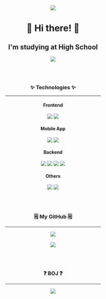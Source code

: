 <div align="center">
	<img src="https://capsule-render.vercel.app/api?type=waving&color=timeGradient&height=180&section=header&text=jwkwon's%20GitHub!&fontSize=90" />
</div>

<h1 align="center">👋 Hi there! 👋</h1>

<h2 align="center">I'm studying at High School</h2>

<div align="center">
	<img src="https://github-widgetbox.vercel.app/api/profile?username=jwkwon0817&data=followers,repositories,stars,commits" />
</div>

<br /><br />

<h3 align="center">✨ Technologies ✨</h3>
<div align="center">
	<hr width="300px"/>
	<!-- Frontend Technologies -->
	<h4 align="center">Frontend</h4>
	<img src="https://img.shields.io/badge/React-61DAFB?style=for-the-badge&logo=React&logoColor=white" />
	<img src="https://img.shields.io/badge/Next.js-000000?style=for-the-badge&logo=Next.js&logoColor=white" />
	<!-- App Techonologies -->
	<h4 align="center">Mobile App</h4>
	<img src="https://img.shields.io/badge/React%20Native-61DAFB?style=for-the-badge&logo=React&logoColor=white" />
	<img src="https://img.shields.io/badge/Swift-F05138?style=for-the-badge&logo=Swift&logoColor=white" />
	<!-- Backend Technologies -->
	<h4 align="center">Backend</h4>
	<img src="https://img.shields.io/badge/Spring%20Boot-6DB33F?style=for-the-badge&logo=Spring%20Boot&logoColor=white" />
	<img src="https://img.shields.io/badge/FastAPI-009688?style=for-the-badge&logo=FastAPI&logoColor=white" />
	<img src="https://img.shields.io/badge/NestJS-E0234E?style=for-the-badge&logo=NestJS&logoColor=white" />
	<img src="https://img.shields.io/badge/TypeORM-FF5A5F?style=for-the-badge&logo=TypeORM&logoColor=white" />
	<!-- Additional Technologies -->
	<h4 align="center">Others</h4>
	<img src="https://img.shields.io/badge/Automation-00AA13?style=for-the-badge&logo=Automation&logoColor=white" />
	<img src="https://img.shields.io/badge/Image%20Generation-FF9900?style=for-the-badge&logo=Image%20Generation&logoColor=white" />
</div>

<br /><br />

<h3 align="center">🗒️ My GitHub 🗒️</h3>
<div align="center">
	<hr width="300px;" />
	<img src="https://github-readme-stats.vercel.app/api/top-langs/?username=jwkwon0817&layout=compact&theme=dracula&hide_border=true&count_private=true" />
	<br /><br />
	<img src="https://github-readme-stats.vercel.app/api?username=jwkwon0817&count_private=true&show_icons=true&theme=dracula&hide_border=true" />

</div>

<br /><br />

<h3 align="center">❓ BOJ ❓</h3>
<div align="center">
	<hr width="300px;" />
	<img src="http://mazassumnida.wtf/api/v2/generate_badge?boj=jwkwon"/>
</div>
